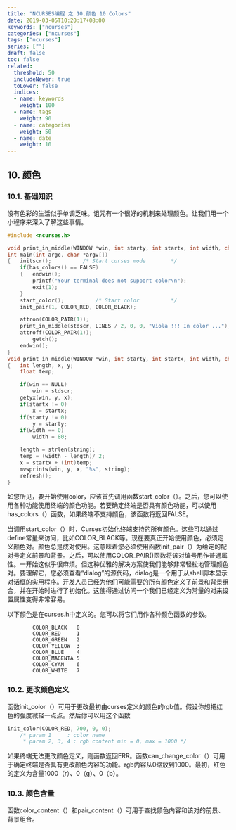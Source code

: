 ```yaml
---
title: "NCURSES编程 之 10.颜色 10 Colors"
date: 2019-03-05T10:20:17+08:00
keywords: ["ncurses"]
categories: ["ncurses"]
tags: ["ncurses"]
series: [""]
draft: false
toc: false
related:
  threshold: 50
  includeNewer: true
  toLower: false
  indices:
  - name: keywords
    weight: 100
  - name: tags
    weight: 90
  - name: categories
    weight: 50
  - name: date
    weight: 10
---
```


## 10. 颜色

### 10.1. 基础知识

没有色彩的生活似乎单调乏味。诅咒有一个很好的机制来处理颜色。让我们用一个小程序来深入了解这些事情。

```cpp
#include <ncurses.h>

void print_in_middle(WINDOW *win, int starty, int startx, int width, char *string);
int main(int argc, char *argv[])
{	initscr();			/* Start curses mode 		*/
	if(has_colors() == FALSE)
	{	endwin();
		printf("Your terminal does not support color\n");
		exit(1);
	}
	start_color();			/* Start color 			*/
	init_pair(1, COLOR_RED, COLOR_BLACK);

	attron(COLOR_PAIR(1));
	print_in_middle(stdscr, LINES / 2, 0, 0, "Viola !!! In color ...");
	attroff(COLOR_PAIR(1));
    	getch();
	endwin();
}
void print_in_middle(WINDOW *win, int starty, int startx, int width, char *string)
{	int length, x, y;
	float temp;

	if(win == NULL)
		win = stdscr;
	getyx(win, y, x);
	if(startx != 0)
		x = startx;
	if(starty != 0)
		y = starty;
	if(width == 0)
		width = 80;

	length = strlen(string);
	temp = (width - length)/ 2;
	x = startx + (int)temp;
	mvwprintw(win, y, x, "%s", string);
	refresh();
}
```
如您所见，要开始使用color，应该首先调用函数start_color（）。之后，您可以使用各种功能使用终端的颜色功能。若要确定终端是否具有颜色功能，可以使用has_colors（）函数，如果终端不支持颜色，该函数将返回FALSE。

当调用start_color（）时，Curses初始化终端支持的所有颜色。这些可以通过define常量来访问，比如COLOR_BLACK等。现在要真正开始使用颜色，必须定义颜色对。颜色总是成对使用。这意味着您必须使用函数init_pair（）为给定的配对号定义前景和背景。之后，可以使用COLOR_PAIR()函数将该对编号用作普通属性。一开始这似乎很麻烦。但这种优雅的解决方案使我们能够非常轻松地管理颜色对。要理解它，您必须查看“dialog”的源代码，dialog是一个用于从shell脚本显示对话框的实用程序。开发人员已经为他们可能需要的所有颜色定义了前景和背景组合，并在开始时进行了初始化。这使得通过访问一个我们已经定义为常量的对来设置属性变得非常容易。

以下颜色是在curses.h中定义的。您可以将它们用作各种颜色函数的参数。
```text
        COLOR_BLACK   0
        COLOR_RED     1
        COLOR_GREEN   2
        COLOR_YELLOW  3
        COLOR_BLUE    4
        COLOR_MAGENTA 5
        COLOR_CYAN    6
        COLOR_WHITE   7
```

### 10.2. 更改颜色定义
函数init_color（）可用于更改最初由curses定义的颜色的rgb值。假设你想把红色的强度减轻一点点。然后你可以用这个函数

```cpp
init_color(COLOR_RED, 700, 0, 0);
    /* param 1     : color name
     * param 2, 3, 4 : rgb content min = 0, max = 1000 */
```
如果终端无法更改颜色定义，则函数返回ERR。函数can_change_color（）可用于确定终端是否具有更改颜色内容的功能。rgb内容从0缩放到1000。最初，红色的定义为含量1000（r）、0（g）、0（b）。

### 10.3. 颜色含量
函数color_content（）和pair_content（）可用于查找颜色内容和该对的前景、背景组合。

